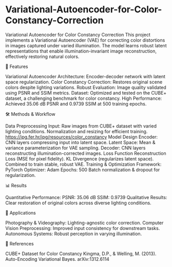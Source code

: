# Variational-Autoencoder-for-Color-Constancy-Correction

Variational Autoencoder for Color Constancy Correction
This project implements a Variational Autoencoder (VAE) for correcting color distortions in images captured under varied illumination. The model learns robust latent representations that enable illumination-invariant image reconstruction, effectively restoring natural colors.

📌 Features

Variational Autoencoder Architecture: Encoder-decoder network with latent space regularization.
Color Constancy Correction: Restores original scene colors despite lighting variations.
Robust Evaluation: Image quality validated using PSNR and SSIM metrics.
Dataset: Optimized and tested on the CUBE+ dataset, a challenging benchmark for color constancy.
High Performance: Achieved 35.06 dB PSNR and 0.9739 SSIM at 500 training epochs.

🛠️ Methods & Workflow

Data Preprocessing
  Input: Raw images from CUBE+ dataset with varied lighting conditions.
  Normalization and resizing for efficient training.
  https://ipg.fer.hr/ipg/resources/color_constancy
Model Design
  Encoder: CNN layers compressing input into latent space.
  Latent Space: Mean & variance parameterization for VAE sampling.
  Decoder: CNN layers reconstructing illumination-corrected images.
Loss Function
  Reconstruction Loss (MSE for pixel fidelity).
  KL Divergence (regularizes latent space).
  Combined to train stable, robust VAE.
Training & Optimization
  Framework: PyTorch
  Optimizer: Adam
  Epochs: 500
  Batch normalization & dropout for regularization.

  📊 Results

  Quantitative Performance:
  PSNR: 35.06 dB
  SSIM: 0.9739
  Qualitative Results:
  Clear restoration of original colors across diverse lighting conditions.

  🎯 Applications

  Photography & Videography: Lighting-agnostic color correction.
  Computer Vision Preprocessing: Improved input consistency for downstream tasks.
  Autonomous Systems: Robust perception in varying illumination.

📖 References

  CUBE+ Dataset for Color Constancy
  Kingma, D.P., & Welling, M. (2013). Auto-Encoding Variational Bayes. arXiv:1312.6114
